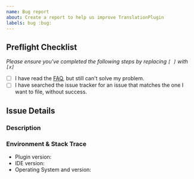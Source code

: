 ```yaml
---
name: Bug report
about: Create a report to help us improve TranslationPlugin
labels: bug :bug:
---
```


## Preflight Checklist
*Please ensure you've completed the following steps by replacing `[ ]` with `[x]`*

* [ ] I have read the [FAQ](https://github.com/YiiGuxing/TranslationPlugin#faq), but still can't solve my problem.
* [ ] I have searched the issue tracker for an issue that matches the one I want to file, without success.

## Issue Details

### Description
<!--
Please describe the problem in detail. Be sure to include:
  1. Steps to reproduce the problem.
  2. What happened.
  3. What you think the correct behavior should be.
  4. If applicable, add screenshots to help explain your problem.
-->

### Environment & Stack Trace
- Plugin version: <!-- x.x.x -->
- IDE version: <!-- IDEA 20xx.x.x -->
- Operating System and version: <!-- Windows 10 -->
<!-- (for crash)
- Stack Trace:
```
Paste stack trace here
```
-->